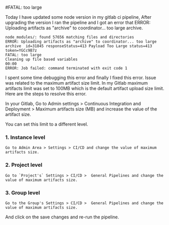 #FATAL: too large   

Today I have updated some node version in my gitlab ci pipeline, After upgrading the version I ran the pipeline and I got an error that ERROR: Uploading artifacts as "archive" to coordinator... too large archive.

```
node_modules/: found 57656 matching files and directories 
ERROR: Uploading artifacts as "archive" to coordinator... too large archive  id=31845 responseStatus=413 Payload Too Large status=413 token=YGCc9B7z
FATAL: too large                                   
Cleaning up file based variables
00:00
ERROR: Job failed: command terminated with exit code 1
```


I spent some time debugging this error and finally I fixed this error. Issue was related to the maximum artifact size limit. In my Gitlab maximum artifacts limit was set to 100MB which is the default artifact upload size limit. Here are the steps to resolve this error.

In your Gitlab, Go to Admin settings > Continuous Integration and Deployment > Maximum artifacts size (MB) and increase the value of the artifact size.

You can set this limit to a different level.

### 1. Instance level 
```
Go to Admin Area > Settings > CI/CD and change the value of maximum artifacts size.
```

### 2. Project level
```
Go to `Project's` Settings > CI/CD >  General Pipelines and change the value of maximum artifacts size.
```

### 3. Group level 
```
Go to the Group's Settings > CI/CD >  General Pipelines and change the value of maximum artifacts size.
```

And click on the save changes and re-run the pipeline. 
